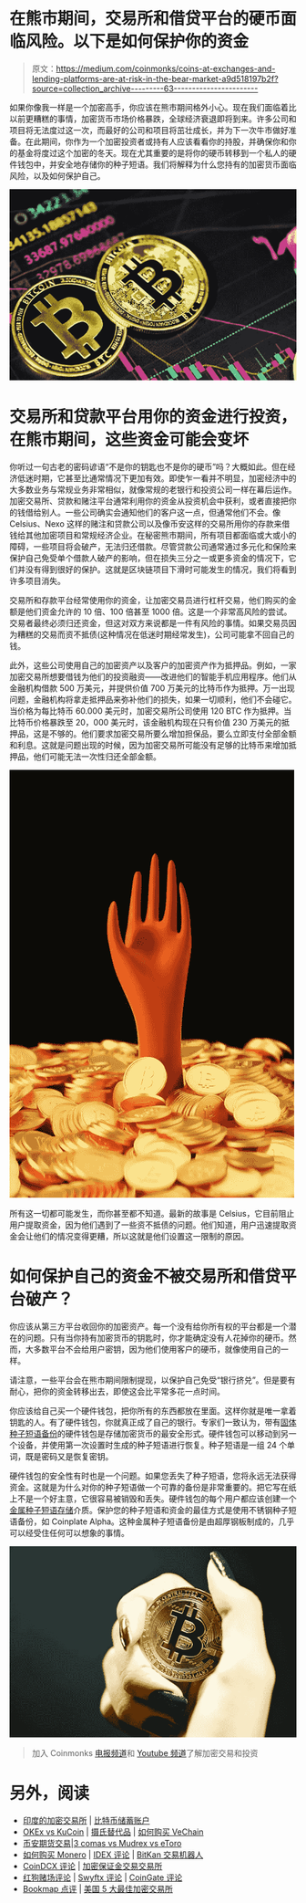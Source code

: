 # 在熊市期间，交易所和借贷平台的硬币面临风险。以下是如何保护你的资金

> 原文：<https://medium.com/coinmonks/coins-at-exchanges-and-lending-platforms-are-at-risk-in-the-bear-market-a9d518197b2f?source=collection_archive---------63----------------------->

如果你像我一样是一个加密高手，你应该在熊市期间格外小心。现在我们面临着比以前更糟糕的事情，加密货币市场价格暴跌，全球经济衰退即将到来。许多公司和项目将无法度过这一次，而最好的公司和项目将茁壮成长，并为下一次牛市做好准备。在此期间，你作为一个加密投资者或持有人应该看看你的持股，并确保你和你的基金将度过这个加密的冬天。现在尤其重要的是将你的硬币转移到一个私人的硬件钱包中，并安全地存储你的种子短语。我们将解释为什么您持有的加密货币面临风险，以及如何保护自己。

![](img/a9055ddfd40057ec9adedb479bd2d551.png)

# 交易所和贷款平台用你的资金进行投资，在熊市期间，这些资金可能会变坏

你听过一句古老的密码谚语“不是你的钥匙也不是你的硬币”吗？大概如此。但在经济低迷时期，它甚至比通常情况下更加有效。即使乍一看并不明显，加密经济中的大多数业务与常规业务非常相似，就像常规的老银行和投资公司一样在幕后运作。加密交易所、贷款和赌注平台通常利用你的资金从投资机会中获利，或者直接把你的钱借给别人。一些公司确实会通知他们的客户这一点，但通常他们不会。像 Celsius、Nexo 这样的赌注和贷款公司以及像币安这样的交易所用你的存款来借钱给其他加密项目和常规经济企业。在秘密熊市期间，所有项目都面临或大或小的障碍，一些项目将会破产，无法归还借款。尽管贷款公司通常通过多元化和保险来保护自己免受单个借款人破产的影响，但在损失三分之一或更多资金的情况下，它们并没有得到很好的保护。这就是区块链项目下滑时可能发生的情况，我们将看到许多项目消失。

交易所和存款平台经常使用你的资金，让加密交易员进行杠杆交易，他们购买的金额是他们资金允许的 10 倍、100 倍甚至 1000 倍。这是一个非常高风险的尝试。交易者最终必须归还资金，但这对双方来说都是一件有风险的事情。如果交易员因为糟糕的交易而资不抵债(这种情况在低迷时期经常发生)，公司可能拿不回自己的钱。

此外，这些公司使用自己的加密资产以及客户的加密资产作为抵押品。例如，一家加密交易所想要借钱为他们的投资融资——改进他们的智能手机应用程序。他们从金融机构借款 500 万美元，并提供价值 700 万美元的比特币作为抵押。万一出现问题，金融机构将拿走抵押品来弥补他们的损失，如果一切顺利，他们不会碰它。当价格为每比特币 60.000 美元时，加密交易所公司使用 120 BTC 作为抵押。当比特币价格暴跌至 20，000 美元时，该金融机构现在只有价值 230 万美元的抵押品，这是不够的。他们要求加密交易所要么增加担保品，要么立即支付全部金额和利息。这就是问题出现的时候，因为加密交易所可能没有足够的比特币来增加抵押品，他们可能无法一次性归还全部金额。

![](img/c0e2547c9bb1c557ac3320c93e072316.png)

所有这一切都可能发生，而你甚至都不知道。最新的故事是 Celsius，它目前阻止用户提取资金，因为他们遇到了一些资不抵债的问题。他们知道，用户迅速提取资金会让他们的情况变得更糟，所以这就是他们设置这一限制的原因。

# 如何保护自己的资金不被交易所和借贷平台破产？

你应该从第三方平台收回你的加密资产。每一个没有给你所有权的平台都是一个潜在的问题。只有当你持有加密货币的钥匙时，你才能确定没有人花掉你的硬币。然而，大多数平台不会给用户密钥，因为他们使用客户的硬币，就像使用自己的一样。

请注意，一些平台会在熊市期间限制提现，以保护自己免受“银行挤兑”。但是要有耐心，把你的资金转移出去，即使这会比平常多花一点时间。

你应该给自己买一个硬件钱包，把你所有的东西都放在里面。这样你就是唯一拿着钥匙的人。有了硬件钱包，你就真正成了自己的银行。专家们一致认为，带有[固体种子短语备份](https://getcoinplate.com/blog/why-you-should-secure-your-bitcoin-recovery-phrase-using-coinplate-steel-crypto-backup/)的硬件钱包是存储加密货币的最安全形式。硬件钱包可以移动到另一个设备，并使用第一次设置时生成的种子短语进行恢复。种子短语是一组 24 个单词，既是密码又是恢复密钥。

硬件钱包的安全性有时也是一个问题。如果您丢失了种子短语，您将永远无法获得资金。这就是为什么对你的种子短语做一个可靠的备份是非常重要的。把它写在纸上不是一个好主意，它很容易被销毁和丢失。硬件钱包的每个用户都应该创建一个[金属种子短语存储](https://getcoinplate.com/)介质。保护您的种子短语和资金的最佳方式是使用不锈钢种子短语备份，如 Coinplate Alpha。这种金属种子短语备份是由超厚钢板制成的，几乎可以经受住任何可以想象的事情。

![](img/1a5bb91679b9038c90876deb9444b602.png)

> 加入 Coinmonks [电报频道](https://t.me/coincodecap)和 [Youtube 频道](https://www.youtube.com/c/coinmonks/videos)了解加密交易和投资

# 另外，阅读

*   [印度的加密交易所](/coinmonks/bitcoin-exchange-in-india-7f1fe79715c9) | [比特币储蓄账户](/coinmonks/bitcoin-savings-account-e65b13f92451)
*   [OKEx vs KuCoin](https://coincodecap.com/okex-kucoin) | [摄氏替代品](https://coincodecap.com/celsius-alternatives) | [如何购买 VeChain](https://coincodecap.com/buy-vechain)
*   [币安期货交易](https://coincodecap.com/binance-futures-trading)|[3 comas vs Mudrex vs eToro](https://coincodecap.com/mudrex-3commas-etoro)
*   [如何购买 Monero](https://coincodecap.com/buy-monero) | [IDEX 评论](https://coincodecap.com/idex-review) | [BitKan 交易机器人](https://coincodecap.com/bitkan-trading-bot)
*   [CoinDCX 评论](/coinmonks/coindcx-review-8444db3621a2) | [加密保证金交易交易所](https://coincodecap.com/crypto-margin-trading-exchanges)
*   [红狗赌场评论](https://coincodecap.com/red-dog-casino-review) | [Swyftx 评论](https://coincodecap.com/swyftx-review) | [CoinGate 评论](https://coincodecap.com/coingate-review)
*   [Bookmap 点评](https://coincodecap.com/bookmap-review-2021-best-trading-software) | [美国 5 大最佳加密交易所](https://coincodecap.com/crypto-exchange-usa)